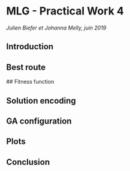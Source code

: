 # MLG - Practical Work 4

_Julien Biefer et Johanna Melly, juin 2019_

## Introduction



## Best route



## Fitness function



## Solution encoding



## GA configuration



## Plots



## Conclusion

